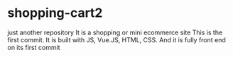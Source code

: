 # shopping-cart2
just another repository 
It is a shopping or mini ecommerce site
This is the first commit. 
It is built with JS, Vue.JS, HTML, CSS. And it is fully front end on its first commit
